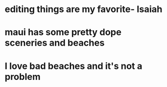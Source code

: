 # editing things are my favorite- Isaiah
# maui has some pretty dope sceneries and beaches
# I love bad beaches and it's not a problem
